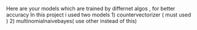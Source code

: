 Here are your models which are trained by differnet algos , for  better accuracy 
In this project i used two models 
                               1)  countervectorizer ( must used )
                               2)  multinomialnaivebayes( use other instead of this)
